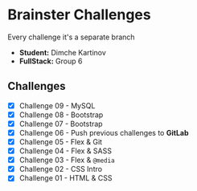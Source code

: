 # Brainster Challenges
Every challenge it's a separate branch
- **Student:** Dimche Kartinov
- **FullStack:** Group 6

## Challenges
- [x] Challenge 09 - MySQL
- [x] Challenge 08 - Bootstrap
- [x] Challenge 07 - Bootstrap
- [x] Challenge 06 - Push previous challenges to **GitLab**
- [x] Challenge 05 - Flex & Git
- [x] Challenge 04 - Flex & SASS
- [x] Challenge 03 - Flex & `@media`
- [x] Challenge 02 - CSS Intro
- [x] Challenge 01 - HTML & CSS
